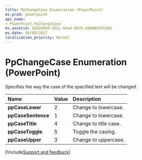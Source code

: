 ```yaml
---
title: PpChangeCase Enumeration (PowerPoint)
ms.prod: powerpoint
api_name:
- PowerPoint.PpChangeCase
ms.assetid: 93d2d684-5b5c-64ad-667b-dd60093fb366
ms.date: 06/08/2017
localization_priority: Normal
---
```



# PpChangeCase Enumeration (PowerPoint)

Specifies the way the case of the specified text will be changed.



|Name|Value|Description|
|:-----|:-----|:-----|
|**ppCaseLower**|2|Change to lowercase.|
|**ppCaseSentence**|1|Change to lowercase.|
|**ppCaseTitle**|4|Change to title case.|
|**ppCaseToggle**|5|Toggle the casing.|
|**ppCaseUpper**|3|Change to uppercase.|

[!include[Support and feedback](~/includes/feedback-boilerplate.md)]
